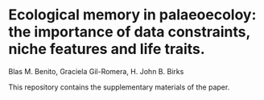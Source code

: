 # Ecological memory in palaeoecoloy: the importance of data constraints, niche features and life traits. 
Blas M. Benito, Graciela Gil-Romera, H. John B. Birks

This repository contains the supplementary materials of the paper.
